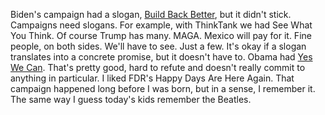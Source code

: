 Biden's campaign had a slogan, <a href="https://joebiden.com/build-back-better/">Build Back Better</a>, but it didn't stick. Campaigns need slogans. For example, with ThinkTank we had See What You Think. Of course Trump has many. MAGA. Mexico will pay for it. Fine people, on both sides. We'll have to see. Just a few. It's okay if a slogan translates into a concrete promise, but it doesn't have to. Obama had <a href="https://www.youtube.com/watch?v=jjXyqcx-mYY">Yes We Can</a>. That's pretty good, hard to refute and doesn't really commit to anything in particular. I liked FDR's Happy Days Are Here Again. That campaign happened long before I was born, but in a sense, I remember it. The same way I guess today's kids remember the Beatles. 
